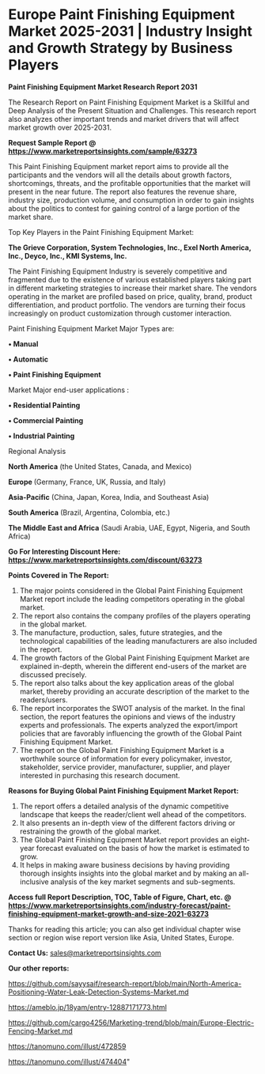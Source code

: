 # Europe Paint Finishing Equipment Market 2025-2031 | Industry Insight and Growth Strategy by Business Players

<strong>Paint Finishing Equipment Market Research Report 2031</strong>

The Research Report on Paint Finishing Equipment Market is a Skillful and Deep Analysis of the Present Situation and Challenges. This research report also analyzes other important trends and market drivers that will affect market growth over 2025-2031.

<strong>Request Sample Report @ <a href=https://www.marketreportsinsights.com/sample/63273>https://www.marketreportsinsights.com/sample/63273</a></strong>

This Paint Finishing Equipment market report aims to provide all the participants and the vendors will all the details about growth factors, shortcomings, threats, and the profitable opportunities that the market will present in the near future. The report also features the revenue share, industry size, production volume, and consumption in order to gain insights about the politics to contest for gaining control of a large portion of the market share.

Top Key Players in the Paint Finishing Equipment Market:

<strong>The Grieve Corporation, System Technologies, Inc., Exel North America, Inc., Deyco, Inc., KMI Systems, Inc.</strong>

The Paint Finishing Equipment Industry is severely competitive and fragmented due to the existence of various established players taking part in different marketing strategies to increase their market share. The vendors operating in the market are profiled based on price, quality, brand, product differentiation, and product portfolio. The vendors are turning their focus increasingly on product customization through customer interaction.

Paint Finishing Equipment Market Major Types are:

<strong>• Manual

• Automatic

• Paint Finishing Equipment</strong>

Market Major end-user applications :

<strong>• Residential Painting

• Commercial Painting

• Industrial Painting</strong>

Regional Analysis

</u><strong><b>North America</b></strong> (the United States, Canada, and Mexico)

<strong><b>Europe </b></strong>(Germany, France, UK, Russia, and Italy)

<strong><b>Asia-Pacific</b></strong> (China, Japan, Korea, India, and Southeast Asia)

<strong><b>South America</b></strong> (Brazil, Argentina, Colombia, etc.)

<strong><b>The Middle East and Africa</b></strong> (Saudi Arabia, UAE, Egypt, Nigeria, and South Africa)

<strong>Go For Interesting Discount Here: <a href=https://www.marketreportsinsights.com/discount/63273>https://www.marketreportsinsights.com/discount/63273</a></strong>

<strong>Points Covered in The Report:</strong>
<ol>
  <li>The major points considered in the Global Paint Finishing Equipment Market report include the leading competitors operating in the global market.</li>
  <li>The report also contains the company profiles of the players operating in the global market.</li>
  <li>The manufacture, production, sales, future strategies, and the technological capabilities of the leading manufacturers are also included in the report.</li>
  <li>The growth factors of the Global Paint Finishing Equipment Market are explained in-depth, wherein the different end-users of the market are discussed precisely.</li>
  <li>The report also talks about the key application areas of the global market, thereby providing an accurate description of the market to the readers/users.</li>
  <li>The report incorporates the SWOT analysis of the market. In the final section, the report features the opinions and views of the industry experts and professionals. The experts analyzed the export/import policies that are favorably influencing the growth of the Global Paint Finishing Equipment Market.</li>
  <li>The report on the Global Paint Finishing Equipment Market is a worthwhile source of information for every policymaker, investor, stakeholder, service provider, manufacturer, supplier, and player interested in purchasing this research document.</li>
</ol>
<strong>Reasons for Buying Global Paint Finishing Equipment Market Report:</strong>

<ol>
  <li>The report offers a detailed analysis of the dynamic competitive landscape that keeps the reader/client well ahead of the competitors.</li>
  <li>It also presents an in-depth view of the different factors driving or restraining the growth of the global market.</li>
  <li>The Global Paint Finishing Equipment Market report provides an eight-year forecast evaluated on the basis of how the market is estimated to grow.</li>
  <li>It helps in making aware business decisions by having providing thorough insights insights into the global market and by making an all-inclusive analysis of the key market segments and sub-segments.</li>
</ol>
<strong>Access full Report Description, TOC, Table of Figure, Chart, etc. @ <a href=https://www.marketreportsinsights.com/industry-forecast/paint-finishing-equipment-market-growth-and-size-2021-63273>https://www.marketreportsinsights.com/industry-forecast/paint-finishing-equipment-market-growth-and-size-2021-63273</a></strong>


Thanks for reading this article; you can also get individual chapter wise section or region wise report version like Asia, United States, Europe.

<strong>Contact Us:</strong>
sales@marketreportsinsights.com

<strong>Our other reports:</strong>

<a href=https://github.com/sayysaif/research-report/blob/main/North-America-Positioning-Water-Leak-Detection-Systems-Market.md>https://github.com/sayysaif/research-report/blob/main/North-America-Positioning-Water-Leak-Detection-Systems-Market.md</a>

<a href=https://ameblo.jp/18yam/entry-12887171773.html>https://ameblo.jp/18yam/entry-12887171773.html</a>

<a href=https://github.com/cargo4256/Marketing-trend/blob/main/Europe-Electric-Fencing-Market.md>https://github.com/cargo4256/Marketing-trend/blob/main/Europe-Electric-Fencing-Market.md</a>

<a href=https://tanomuno.com/illust/472859>https://tanomuno.com/illust/472859</a>

<a href=https://tanomuno.com/illust/474404>https://tanomuno.com/illust/474404</a>"
